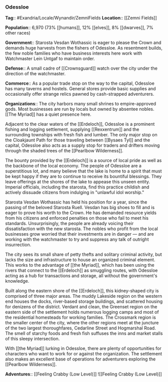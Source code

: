 ### Odessloe
**Tag**:: #Exandria/Locale/Wynandir/ZemniFields
**Location**:: [[Zemni Fields]]

**Population**:: 6,970 (73% [[humans]], 12% [[elves]], 8% [[dwarves]], 7% other races)

**Government**:: Starosta Vesdan Wothassic is eager to please the Crown and demands huge harvests from the fishers of Odessloe. As resentment builds, the few noble families who have business interests here work with Watchmaster Lein Untgaf to maintain order.

**Defense**:: A small cadre of [[Crownsguard]] watch over the city under the direction of the watchmaster.

**Commerce**:: As a popular trade stop on the way to the capital, Odessloe has many taverns and hostels. General stores provide basic supplies and occasionally offer strange relics pawned by cash-strapped adventurers.

**Organizations**:: The city harbors many small shrines to empire-approved gods. Most businesses are run by locals but owned by absentee nobles. [[The Myriad]] has a quiet presence here.

Adjacent to the clear waters of the [[Erdeloch]], Odessloe is a prominent fishing and logging settlement, supplying [[Rexxentrum]] and the surrounding townships with fresh fish and lumber. The only major stop on the Cloakjaunt Path for those traveling between [[Bysaes Tyl]] and the capital, Odessloe also acts as a supply stop for traders and drifters moving through the shaded trees of the [[Pearlbow Wilderness]].

The bounty provided by the [[Erdeloch]] is a source of local pride as well as the backbone of the local economy. The people of Odessloe are a superstitious lot, and many believe that the lake is home to a spirit that must be kept happy if they are to continue to receive its bountiful blessings. They leave offerings at the shores of the lake to appease this unseen entity. Imperial officials, including the starosta, find this practice childish and actively dissuade citizens from indulging in "unlawful idol worship."

Starosta Vesdan Wothassic has held his position for a year, since the passing of the beloved Starosta Ruell. Vesdan has big shoes to fill and is eager to prove his worth to the Crown. He has demanded resource yields from his citizens and enforced penalties on those who fail to meet his standards. Unsurprisingly, the people are already voicing their dissatisfaction with the new starosta. The nobles who profit from the local businesses grow worried that their investments are in danger — and are working with the watchmaster to try and suppress any talk of outright insurrection.

The city sees its small share of petty thefts and solitary criminal activity, but lacks the size and infrastructure to house an organized criminal element. This works to the advantage of [[the Myriad]], which has been using the rivers that connect to the [[Erdeloch]] as smuggling routes, with Odessloe acting as a hub for transactions and storage, all without the government's knowledge.

Built along the eastern shore of the [[Erdeloch]], this kidney-shaped city is comprised of three major areas. The muddy Lakeside region on the western end houses the docks, river-based storage buildings, and scattered housing for denizens of the district. Verdant and clean, the Greenset region on the eastern side of the settlement holds numerous logging camps and most of the residential homesteads for working families. The Crossmark region is the smaller center of the city, where the other regions meet at the juncture of the two largest thoroughfares, Cedarline Street and Hogmarshal Road. The smell of starchy foods and fresh fish suffuses the inns and market stalls of this sleepy intersection.

With [[the Myriad]] lurking in Odessloe, there are plenty of opportunities for characters who want to work for or against the organization. The settlement also makes an excellent base of operations for adventurers exploring the [[Pearlbow Wilderness]].

**Adventures**:: [[Feeling Crabby (Low Level)]]
![[Feeling Crabby (Low Level)]]